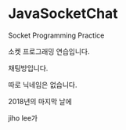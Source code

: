 # JavaSocketChat
Socket Programming Practice

소켓 프로그래밍 연습입니다.

채팅방입니다.

따로 닉네임은 없습니다.

2018년의 마지막 날에

jiho lee가
